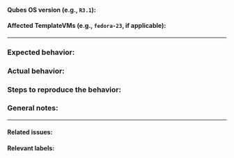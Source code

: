 #### Qubes OS version (e.g., `R3.1`):

#### Affected TemplateVMs (e.g., `fedora-23`, if applicable):


---

### Expected behavior:

### Actual behavior:

### Steps to reproduce the behavior:

### General notes:


---

#### Related issues:

#### Relevant labels:



